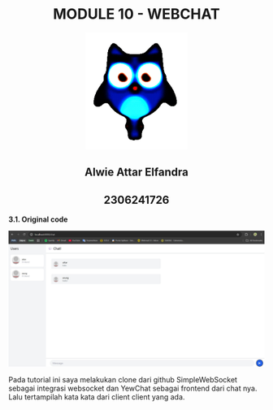 <div align="center">
    <h1>MODULE 10 - WEBCHAT</h1>
</div>

<div align="center">
    <img src="assets/images/burhancurse.png" alt="burhan" width="200"/>
</div>

<div align="center">
    <h2>Alwie Attar Elfandra</h2>
    <h2>2306241726</h2>
</div>

__3.1. Original code__

<div align="center">
    <img src="assets/images/foto1.jpg" alt="foto"/>
</div>

Pada tutorial ini saya melakukan clone dari github SimpleWebSocket sebagai integrasi websocket dan YewChat sebagai frontend dari chat nya. Lalu tertampilah kata kata dari client client yang ada.
